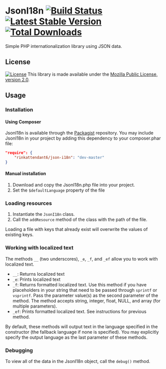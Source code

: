 # JsonI18n [![Build Status](https://travis-ci.org/RinkAttendant6/JsonI18n.svg?branch=master)](https://travis-ci.org/RinkAttendant6/JsonI18n) [![Latest Stable Version](https://poser.pugx.org/rinkattendant6/json-i18n/v/stable.png)](https://packagist.org/packages/rinkattendant6/json-i18n) [![Total Downloads](https://poser.pugx.org/rinkattendant6/json-i18n/downloads.png)](https://packagist.org/packages/rinkattendant6/json-i18n)

Simple PHP internationalization library using JSON data.

## License

[![License](https://poser.pugx.org/rinkattendant6/json-i18n/license.png)](https://packagist.org/packages/rinkattendant6/json-i18n) This library is made available under the [Mozilla Public License, version 2.0](https://www.mozilla.org/MPL/2.0/).

## Usage

### Installation
#### Using Composer
JsonI18n is available through the [Packagist](https://packagist.org/packages/rinkattendant6/json-i18n) repository. You may include JsonI18n in your project by adding this dependency to your composer.phar file:

```json
"require": {
    "rinkattendant6/json-i18n": "dev-master"
}
```

#### Manual installation

1. Download and copy the JsonI18n.php file into your project.
2. Set the `$defaultLanguage` property of the file

### Loading resources
1. Instantiate the `JsonI18n` class.
2. Call the `addResource` method of the class with the path of the file.

Loading a file with keys that already exist will overwrite the values of existing keys.

### Working with localized text

The methods `__` (two underscores), `_e`, `_f`, and `_ef` allow you to work with localized text.

- `__`: Returns localized text
- `_e`: Prints localized text
- `_f`: Returns formatted localized text. Use this method if you have placeholders in your string that need to be passed through `sprintf` or `vsprintf`. Pass the parameter value(s) as the second parameter of the method. The method accepts string, integer, float, NULL, and array (for multiple parameters).
- `_ef`: Prints formatted localized text. See instructions for previous method.
 
By default, these methods will output text in the language specified in the constructor (the fallback language if none is specified). You may explicitly specify the output language as the last parameter of these methods.

### Debugging

To view all of the data in the JsonI18n object, call the `debug()` method.

